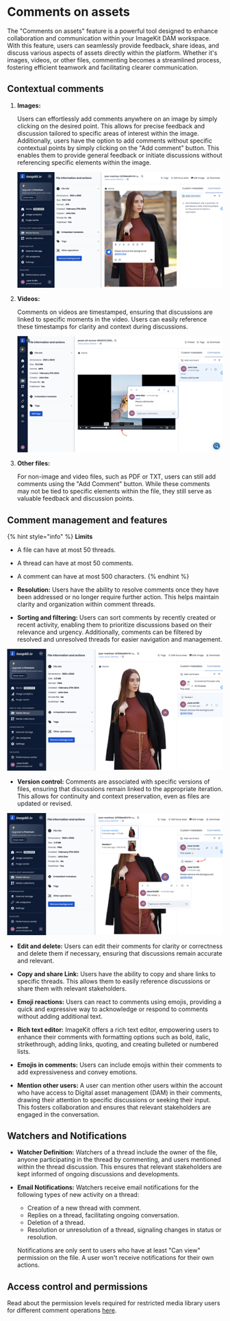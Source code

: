# Comments on assets

The "Comments on assets" feature is a powerful tool designed to enhance collaboration and communication within your ImageKit DAM workspace. With this feature, users can seamlessly provide feedback, share ideas, and discuss various aspects of assets directly within the platform. Whether it's images, videos, or other files, commenting becomes a streamlined process, fostering efficient teamwork and facilitating clearer communication.

## Contextual comments

1. **Images:**

   Users can effortlessly add comments anywhere on an image by simply clicking on the desired point. This allows for precise feedback and discussion tailored to specific areas of interest within the image. Additionally, users have the option to add comments without specific contextual points by simply clicking on the "Add comment" button. This enables them to provide general feedback or initiate discussions without referencing specific elements within the image.

   ![Add contextual comment on image](<../../.gitbook/assets/contextual-comment-on-image.png>)

2. **Videos:**

   Comments on videos are timestamped, ensuring that discussions are linked to specific moments in the video. Users can easily reference these timestamps for clarity and context during discussions.

    ![Contextual comment on video with timestamp and marker](<../../.gitbook/assets/contextual-comment-on-video.png>)

3. **Other files:**

   For non-image and video files, such as PDF or TXT, users can still add comments using the "Add Comment" button. While these comments may not be tied to specific elements within the file, they still serve as valuable feedback and discussion points.

## Comment management and features

{% hint style="info" %}
**Limits**

- A file can have at most 50 threads.
- A thread can have at most 50 comments.
- A comment can have at most 500 characters.
  {% endhint %}

- **Resolution:** Users have the ability to resolve comments once they have been addressed or no longer require further action. This helps maintain clarity and organization within comment threads.

- **Sorting and filtering:** Users can sort comments by recently created or recent activity, enabling them to prioritize discussions based on their relevance and urgency. Additionally, comments can be filtered by resolved and unresolved threads for easier navigation and management.

![Sort and filter comments as per your need](<../../.gitbook/assets/all-threads-filter.png>)

- **Version control:** Comments are associated with specific versions of files, ensuring that discussions remain linked to the appropriate iteration. This allows for continuity and context preservation, even as files are updated or revised.

![Comments associated with versions](<../../.gitbook/assets/comment-associated-with-versions.png>)

- **Edit and delete:** Users can edit their comments for clarity or correctness and delete them if necessary, ensuring that discussions remain accurate and relevant.

- **Copy and share Link:** Users have the ability to copy and share links to specific threads. This allows them to easily reference discussions or share them with relevant stakeholders.

- **Emoji reactions:** Users can react to comments using emojis, providing a quick and expressive way to acknowledge or respond to comments without adding additional text.

- **Rich text editor:** ImageKit offers a rich text editor, empowering users to enhance their comments with formatting options such as bold, italic, strikethrough, adding links, quoting, and creating bulleted or numbered lists.

- **Emojis in comments:** Users can include emojis within their comments to add expressiveness and convey emotions.

- **Mention other users:** A user can mention other users within the account who have access to Digital asset management (DAM) in their comments, drawing their attention to specific discussions or seeking their input. This fosters collaboration and ensures that relevant stakeholders are engaged in the conversation.

## Watchers and Notifications

- **Watcher Definition:** Watchers of a thread include the owner of the file, anyone participating in the thread by commenting, and users mentioned within the thread discussion. This ensures that relevant stakeholders are kept informed of ongoing discussions and developments.

- **Email Notifications:** Watchers receive email notifications for the following types of new activity on a thread:
  - Creation of a new thread with comment.
  - Replies on a thread, facilitating ongoing conversation.
  - Deletion of a thread.
  - Resolution or unresolution of a thread, signaling changes in status or resolution.

  Notifications are only sent to users who have at least "Can view" permission on the file. A user won't receive notifications for their own actions.

## Access control and permissions

Read about the permission levels required for restricted media library users for different comment operations [here](../../collaboration-and-sharing/README.md#file-and-folder-permission-levels).
